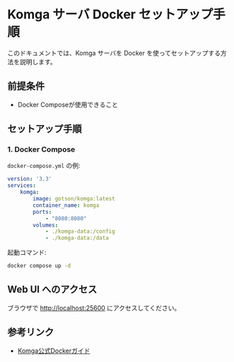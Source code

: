 # Komga サーバ Docker セットアップ手順

このドキュメントでは、Komga サーバを Docker を使ってセットアップする方法を説明します。

## 前提条件
- Docker Composeが使用できること

## セットアップ手順

### 1. Docker Compose
`docker-compose.yml` の例:
```yaml
version: '3.3'
services:
	komga:
		image: gotson/komga:latest
		container_name: komga
		ports:
			- "8080:8080"
		volumes:
			- ./komga-data:/config
			- ./komga-data:/data
```
起動コマンド:
```bash
docker compose up -d
```

## Web UI へのアクセス
ブラウザで [http://localhost:25600](http://localhost:25600) にアクセスしてください。

## 参考リンク
- [Komga公式Dockerガイド](https://komga.org/docs/introduction)
